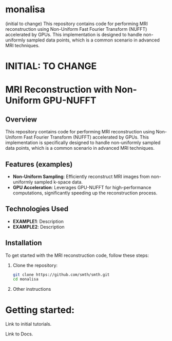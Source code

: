 # monalisa
(initial to change) This repository contains code for performing MRI reconstruction using Non-Uniform Fast Fourier Transform (NUFFT) accelerated by GPUs. This implementation is designed to handle non-uniformly sampled data points, which is a common scenario in advanced MRI techniques. 

# INITIAL: TO CHANGE


# MRI Reconstruction with Non-Uniform GPU-NUFFT

## Overview
This repository contains code for performing MRI reconstruction using Non-Uniform Fast Fourier Transform (NUFFT) accelerated by GPUs. This implementation is specifically designed to handle non-uniformly sampled data points, which is a common scenario in advanced MRI techniques.

## Features (examples)
- **Non-Uniform Sampling**: Efficiently reconstruct MRI images from non-uniformly sampled k-space data.
- **GPU Acceleration**: Leverages GPU-NUFFT for high-performance computations, significantly speeding up the reconstruction process.

## Technologies Used
- **EXAMPLE1**: Description
- **EXAMPLE2**: Description


## Installation
To get started with the MRI reconstruction code, follow these steps:
1. Clone the repository:
   ```sh
   git clone https://github.com/smth/smth.git
   cd monalisa
2. Other instructions
# Getting started: 
Link to initial tutorials.

Link to Docs.
